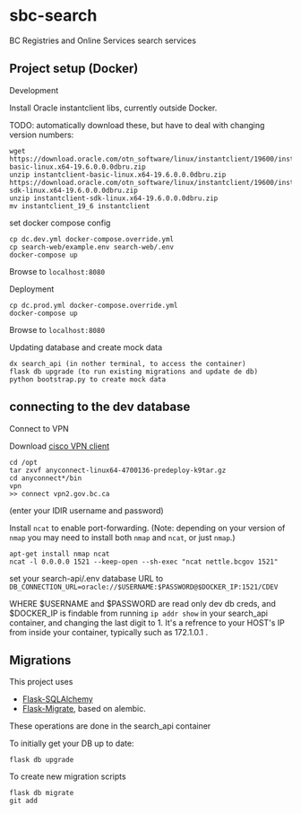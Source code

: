 # sbc-search

BC Registries and Online Services search services

## Project setup (Docker)

Development

Install Oracle instantclient libs, currently outside Docker.

TODO: automatically download these, but have to deal with changing version numbers:

```
wget https://download.oracle.com/otn_software/linux/instantclient/19600/instantclient-basic-linux.x64-19.6.0.0.0dbru.zip
unzip instantclient-basic-linux.x64-19.6.0.0.0dbru.zip
https://download.oracle.com/otn_software/linux/instantclient/19600/instantclient-sdk-linux.x64-19.6.0.0.0dbru.zip
unzip instantclient-sdk-linux.x64-19.6.0.0.0dbru.zip
mv instantclient_19_6 instantclient
```

set docker compose config

```
cp dc.dev.yml docker-compose.override.yml
cp search-web/example.env search-web/.env
docker-compose up
```

Browse to `localhost:8080`

Deployment

```
cp dc.prod.yml docker-compose.override.yml
docker-compose up
```

Browse to `localhost:8080`

Updating database and create mock data

```
dx search_api (in nother terminal, to access the container)
flask db upgrade (to run existing migrations and update de db)
python bootstrap.py to create mock data
```

## connecting to the dev database

Connect to VPN

Download [cisco VPN client](https://software.cisco.com/download/home/286281283/type/282364313/release/4.7.04056?i=!pp)

```
cd /opt
tar zxvf anyconnect-linux64-4700136-predeploy-k9tar.gz
cd anyconnect*/bin
vpn
>> connect vpn2.gov.bc.ca
```

(enter your IDIR username and password)

Install `ncat` to enable port-forwarding. (Note: depending on your version of `nmap` you may need to install both `nmap` and `ncat`, or just `nmap`.)

```
apt-get install nmap ncat
ncat -l 0.0.0.0 1521 --keep-open --sh-exec "ncat nettle.bcgov 1521"
```

set your search-api/.env database URL to `DB_CONNECTION_URL=oracle://$USERNAME:$PASSWORD@$DOCKER_IP:1521/CDEV`

WHERE $USERNAME and $PASSWORD are read only dev db creds, and \$DOCKER_IP is findable from running `ip addr show` in your search_api container, and changing the last digit to 1. It's a refrence to your HOST's IP from inside your container, typically such as 172.1.0.1 .

## Migrations

This project uses

- [Flask-SQLAlchemy](https://flask-sqlalchemy.palletsprojects.com/en/2.x/quickstart/)
- [Flask-Migrate](https://flask-migrate.readthedocs.io/en/latest/), based on alembic.

These operations are done in the search_api container

To initially get your DB up to date:

```
flask db upgrade
```

To create new migration scripts

```
flask db migrate
git add
```
